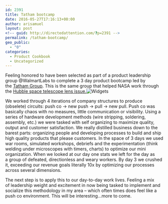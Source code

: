 ```yaml
---
id: 2391
title: Tatham bootcamp
date: 2016-05-27T17:16:13+00:00
author: arisamuel
layout: post
<!-- guid: http://directedattention.com/?p=2391 -->
permalink: /tatham-bootcamp/
geo_public:
  - "0"
categories:
  - Product Cookbook
  - Uncategorized
---
```

Feeling honored to have been selected as part of a product leadership group @WalmartLabs to complete a 3 day product bootcamp led by the [Tatham Group](http://tathamgroup.com/our-story/about-boot-camp/). This is the same group that helped NASA work through the [Hubble space telescope lens issue.](http://tathamgroup.com/communications/you-spin-me-right-around-baby-right-roundbreaking-free-from-the-cycle-of-recurring-business-problems/)<img class="alignnone size-medium wp-image-2433" src="https://i2.wp.com/www.samuelakerstein.com/wp-content/uploads/2016/05/image-300x225.jpg?fit=300%2C225" alt="Widgets" srcset="https://i0.wp.com/www.samuelakerstein.com/wp-content/uploads/2016/05/image.jpg?w=3264 3264w, https://i0.wp.com/www.samuelakerstein.com/wp-content/uploads/2016/05/image.jpg?resize=300%2C225 300w, https://i0.wp.com/www.samuelakerstein.com/wp-content/uploads/2016/05/image.jpg?resize=768%2C576 768w, https://i0.wp.com/www.samuelakerstein.com/wp-content/uploads/2016/05/image.jpg?resize=1024%2C768 1024w, https://i0.wp.com/www.samuelakerstein.com/wp-content/uploads/2016/05/image.jpg?w=1680 1680w, https://i0.wp.com/www.samuelakerstein.com/wp-content/uploads/2016/05/image.jpg?w=2520 2520w" sizes="(max-width: 300px) 85vw, 300px" data-recalc-dims="1" />

We worked through 4 iterations of company structures to produce (obselete) circuits: push co -> new push -> pull -> new pull. Push co was basically chaos with no measures, little communication or visibility. Using a series of hardware development methods (wire stripping, soldering, assembly, etc.) we were tasked with self organizing to maximize quality, output and customer satisfaction. We really distilled business down to the barest parts: organizing people and developing processes to build and ship high quality products that please customers. In the space of 3 days we used war rooms, simulated workshops, debriefs and the experimentation (think welding under microscopes with timers, charts) to optimize our mini organization. When we looked at our day one stats we left for the day as a group of defeated, directionless and weary workers. By day 3 we crushed it, exceeding our revenue goals literally 10x by optimizing our processes across several dimensions.

The next step is to apply this to our day-to-day work lives. Feeling a mix of leadership weight and excitement in now being tasked to implement and socialize this methodology in my area &#8211; which often times does feel like a push co environment. This will be interesting&#8230;more to come.

&nbsp;

&nbsp;

&nbsp;